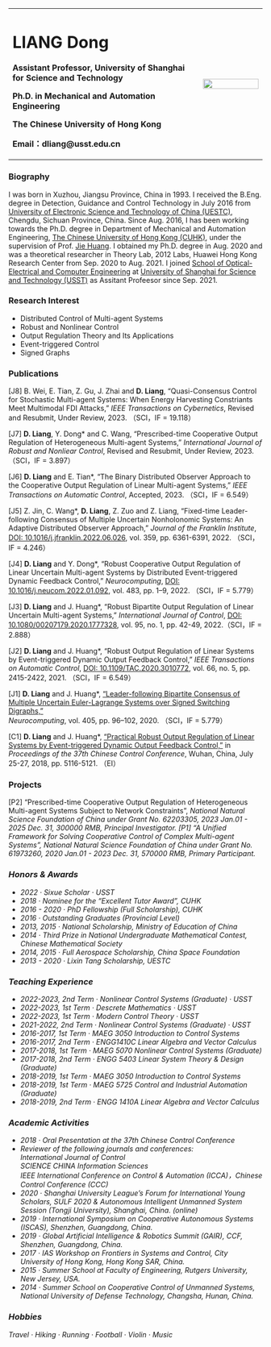 
<table border="0">
  <tr>
    <td width="75%">
      <h1>LIANG Dong</h1>
      <p><b> Assistant Professor, University of Shanghai for Science and Technology</b></p>
      <p><b>Ph.D. in Mechanical and Automation Engineering</b></p>
      <p><b>The Chinese University of Hong Kong</b></p>
      <p><b>Email：dliang@usst.edu.cn</b></p>
    </td>
    <td width="25%">
      <img src="/photo.jpeg" width="100%">    
    </td>
  </tr>
</table>

### Biography

I was born in Xuzhou, Jiangsu Province, China in 1993. I received the B.Eng. degree in Detection, Guidance and Control Technology in July 2016 from [University of Electronic Science and Technology of China (UESTC)](https://www.uestc.edu.cn), Chengdu, Sichuan Province, China. Since Aug. 2016, I has been working towards the Ph.D. degree in Department of Mechanical and Automation Engineering, [The Chinese University of Hong Kong (CUHK)](http://www.cuhk.edu.hk/english/index.html), under the supervision of Prof. [Jie Huang](http://www.mae.cuhk.edu.hk/~jhuang/). I obtained my Ph.D. degree in Aug. 2020 and was a theoretical researcher in  Theory Lab, 2012 Labs, Huawei Hong Kong Research Center from Sep. 2020 to Aug. 2021. I joined [School of Optical-Electrical and Computer Engineering](https://oece.usst.edu.cn) at [University of Shanghai for Science and Technology (USST)](https://www.usst.edu.cn) as Assitant Profeesor since Sep. 2021.

### Research Interest

- Distributed Control of Multi-agent Systems
- Robust and Nonlinear Control
- Output Regulation Theory and Its Applications
- Event-triggered Control
- Signed Graphs


### Publications

[J8] B. Wei, E. Tian, Z. Gu, J. Zhai and <b>D. Liang</b>, “Quasi-Consensus Control for Stochastic Multi-agent Systems: When Energy Harvesting Constriants Meet Multimodal FDI Attacks,” 
<i>IEEE Transactions on Cybernetics</i>, Revised and Resubmit, Under Review, 2023. （SCI，IF = 19.118）

[J7] <b>D. Liang</b>, Y. Dong* and C. Wang, “Prescribed-time Cooperative Output Regulation of Heterogeneous Multi-agent Systems,” 
<i>International Journal of Robust and Nonliear Control</i>, Revised and Resubmit, Under Review, 2023. （SCI，IF = 3.897）

[J6] <b>D. Liang</b> and E. Tian*, “The Binary Distributed Observer Approach to the Cooperative Output Regulation of Linear Multi-agent Systems,” 
<i>IEEE Transactions on Automatic Control</i>, Accepted, 2023. （SCI，IF = 6.549）

[J5] Z. Jin, C. Wang*, <b>D. Liang</b>, Z. Zuo and Z. Liang, “Fixed-time Leader-following Consensus of Multiple Uncertain Nonholonomic Systems: An Adaptive Distributed Observer Approach,”
<i>Journal of the Franklin Institute</i>, [DOI: 10.1016/j.jfranklin.2022.06.026](https://www.sciencedirect.com/science/article/pii/S001600322200432X?via%3Dihub), vol. 359, pp. 6361-6391, 2022. （SCI，IF = 4.246）

[J4] <b>D. Liang</b> and Y. Dong*, “Robust Cooperative Output Regulation of Linear Uncertain Multi-agent Systems by Distributed Event-triggered Dynamic Feedback Control,”
<i>Neurocomputing</i>, [DOI: 10.1016/j.neucom.2022.01.092](https://www.sciencedirect.com/science/article/pii/S0925231222001163?via%3Dihub), vol. 483, pp. 1–9, 2022. （SCI，IF = 5.779）

[J3] <b>D. Liang</b> and J. Huang*, “Robust Bipartite Output Regulation of Linear Uncertain Multi-agent Systems,”
<i>International Journal of Control</i>, [DOI: 10.1080/00207179.2020.1777328](https://www.tandfonline.com/doi/abs/10.1080/00207179.2020.1777328?journalCode=tcon20), vol. 95, no. 1, pp. 42-49, 2022.（SCI，IF = 2.888）

[J2] <b>D. Liang</b> and J. Huang*, “Robust Output Regulation of Linear Systems by Event-triggered Dynamic Output Feedback Control,” 
<i>IEEE Transactions on Automatic Control</i>, [DOI: 10.1109/TAC.2020.3010772](https://ieeexplore.ieee.org/abstract/document/9145598), vol. 66, no. 5, pp. 2415-2422, 2021. （SCI，IF = 6.549）

[J1] <b>D. Liang</b> and J. Huang*, [“Leader-following Bipartite Consensus of Multiple Uncertain Euler-Lagrange Systems over Signed Switching Digraphs,”](https://www.sciencedirect.com/science/article/abs/pii/S0925231220306172) <i>Neurocomputing</i>, vol. 405, pp. 96–102, 2020. （SCI，IF = 5.779）

[C1] <b>D. Liang</b> and J. Huang*, [“Practical Robust Output Regulation of Linear Systems by Event-triggered Dynamic Output Feedback Control,”](https://ieeexplore.ieee.org/document/8483851) in <i>Proceedings of the 37th Chinese Control Conference</i>, Wuhan, China, July 25-27, 2018, pp. 5116-5121. （EI）

### Projects 

[P2] “Prescribed-time Cooperative Output Regulation of Heterogeneous Multi-agent Systems Subject to Network Constraints”, <i>National Natural Science Foundation of China under Grant<i> No. 62203305, 2023 Jan.01 - 2025 Dec. 31, 300000 RMB, Principal Investigator.
[P1] “A Unified Framework for Solving Cooperative Control of Complex Multi-agent Systems”, <i>National Natural Science Foundation of China under Grant<i> No. 61973260, 2020 Jan.01 - 2023 Dec. 31, 570000 RMB, Primary Participant.


### Honors & Awards

- 2022 · Sixue Scholar · USST
- 2018 · Nominee for the “Excellent Tutor Award”, CUHK
- 2016 - 2020 · PhD Fellowship (Full Scholarship), CUHK
- 2016 · Outstanding Graduates (Provincial Level)
- 2013, 2015 · National Scholarship, Ministry of Education of China
- 2014 · Third Prize in National Undergraduate Mathematical Contest, Chinese Mathematical Society
- 2014, 2015 · Full Aerospace Scholarship, China Space Foundation 
- 2013 - 2020 · Lixin Tang Scholarship, UESTC

### Teaching Experience

- 2022-2023, 2nd Term · Nonlinear Control Systems (Graduate) · USST 
- 2022-2023, 1st Term · Descrete Mathematics · USST 
- 2022-2023, 1st Term · Modern Control Theory · USST 
- 2021-2022, 2nd Term · Nonlinear Control Systems (Graduate) · USST 
- 2016-2017, 1st Term · MAEG 3050 Introduction to Control Systems
- 2016-2017, 2nd Term · ENGG1410C Linear Algebra and Vector Calculus
- 2017-2018, 1st Term · MAEG 5070 Nonlinear Control Systems (Graduate)
- 2017-2018, 2nd Term · ENGG 5403 Linear System Theory & Design (Graduate)
- 2018-2019, 1st Term · MAEG 3050 Introduction to Control Systems
- 2018-2019, 1st Term · MAEG 5725 Control and Industrial Automation (Graduate)
- 2018-2019, 2nd Term · ENGG 1410A Linear Algebra and Vector Calculus


### Academic Activities

- 2018 · Oral Presentation at the 37th Chinese Control Conference
- Reviewer of the following journals and conferences:<br>
International Journal of Control<br>
SCIENCE CHINA Information Sciences<br>
IEEE International Conference on Control & Automation (ICCA)，Chinese Control Conference (CCC)
- 2020 · Shanghai University League’s Forum for International Young Scholars, SULF 2020 & Autonomous Intelligent Unmanned System Session (Tongji University), Shanghai, China. (online)
- 2019 · International Symposium on Cooperative Autonomous Systems (ISCAS), Shenzhen, Guangdong, China.
- 2019 · Global Artificial Intelligence & Robotics Summit (GAIR), CCF, Shenzhen, Guangdong, China.
- 2017 · IAS Workshop on Frontiers in Systems and Control, City University of Hong Kong, Hong Kong SAR, China.
- 2015 · Summer School at Faculty of Engineering, Rutgers University, New Jersey, USA.
- 2014 · Summer School on Cooperative Control of Unmanned Systems, National University of Defense Technology, Changsha, Hunan, China.

### Hobbies 

Travel · Hiking · Running · Football · Violin · Music



